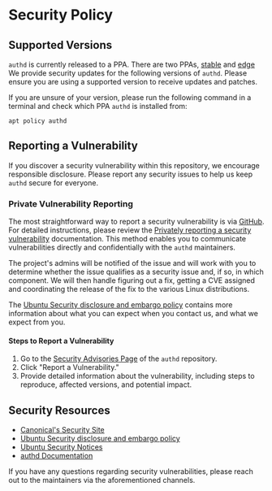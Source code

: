 # Security Policy

## Supported Versions

`authd` is currently released to a PPA. There are two PPAs, [stable](https://launchpad.net/~ubuntu-enterprise-desktop/+archive/ubuntu/authd) and [edge](https://launchpad.net/~ubuntu-enterprise-desktop/+archive/ubuntu/authd-edge)
We provide security updates for the following versions of `authd`. Please ensure you are using a supported version to receive updates and patches.

If you are unsure of your version, please run the following command in a terminal and check which PPA `authd` is installed from:

```shell
apt policy authd
```

## Reporting a Vulnerability

If you discover a security vulnerability within this repository, we encourage responsible disclosure. Please report any security issues to help us keep `authd` secure for everyone.

### Private Vulnerability Reporting

The most straightforward way to report a security vulnerability is via [GitHub](https://github.com/ubuntu/authd/security/advisories/new).
For detailed instructions, please review the [Privately reporting a security vulnerability](https://docs.github.com/en/code-security/security-advisories/guidance-on-reporting-and-writing-information-about-vulnerabilities/privately-reporting-a-security-vulnerability) documentation.
This method enables you to communicate vulnerabilities directly and confidentially with the `authd` maintainers.

The project's admins will be notified of the issue and will work with you to determine whether the issue qualifies as a security issue and, if so, in which component.
We will then handle figuring out a fix, getting a CVE assigned and coordinating the release of the fix to the various Linux distributions.

The [Ubuntu Security disclosure and embargo policy](https://ubuntu.com/security/disclosure-policy) contains more information about what you can expect when you contact us, and what we expect from you.

#### Steps to Report a Vulnerability

1. Go to the [Security Advisories Page](https://github.com/ubuntu/authd/security/advisories) of the `authd` repository.
2. Click "Report a Vulnerability."
3. Provide detailed information about the vulnerability, including steps to reproduce, affected versions, and potential impact.

## Security Resources

- [Canonical's Security Site](https://ubuntu.com/security)
- [Ubuntu Security disclosure and embargo policy](https://ubuntu.com/security/disclosure-policy)
- [Ubuntu Security Notices](https://ubuntu.com/security/notices)
- [authd Documentation](https://canonical-authd.readthedocs-hosted.com/en/latest/)

If you have any questions regarding security vulnerabilities, please reach out to the maintainers via the aforementioned channels.
